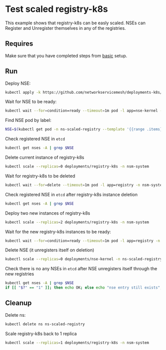 # Test scaled registry-k8s

This example shows that registry-k8s can be easly scaled. NSEs can Register and Unregister themselves in any of
the registries.

## Requires

Make sure that you have completed steps from [basic](../../basic) setup.

## Run

Deploy NSE:
```bash
kubectl apply -k https://github.com/networkservicemesh/deployments-k8s/examples/features/scaled-registry?ref=d53e9578e90020a52d10a04aad7fe6cd90d5fd36
```

Wait for NSE to be ready:
```bash
kubectl wait --for=condition=ready --timeout=1m pod -l app=nse-kernel -n ns-scaled-registry
```

Find NSE pod by label:
```bash
NSE=$(kubectl get pod -n ns-scaled-registry --template '{{range .items}}{{.metadata.name}}{{"\n"}}{{end}}' -l app=nse-kernel)
```

Check registered NSE in `etcd`
```bash
kubectl get nses -A | grep $NSE
```

Delete current instance of registry-k8s
```bash
kubectl scale --replicas=0 deployments/registry-k8s -n nsm-system
```

Wait for registry-k8s to be deleted
```bash
kubectl wait --for=delete --timeout=1m pod -l app=registry -n nsm-system
```

Check registered NSE in `etcd` after registry-k8s instance deletion
```bash
kubectl get nses -A | grep $NSE
```

Deploy two new instances of registry-k8s
```bash
kubectl scale --replicas=2 deployments/registry-k8s -n nsm-system
```

Wait for the new registry-k8s instances to be ready:
```bash
kubectl wait --for=condition=ready --timeout=1m pod -l app=registry -n nsm-system
```

Delete NSE (it unregisters itself on deletion)
```bash
kubectl scale --replicas=0 deployments/nse-kernel -n ns-scaled-registry
```

Check there is no any NSEs in `etcd` after NSE unregisters itself through the new registries
```bash
kubectl get nses -A | grep $NSE
if [[ "$?" == "1" ]]; then echo OK; else echo "nse entry still exists"; false; fi
```

## Cleanup

Delete ns:
```bash
kubectl delete ns ns-scaled-registry
```

Scale registry-k8s back to 1 replica
```bash
kubectl scale --replicas=1 deployments/registry-k8s -n nsm-system
```